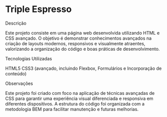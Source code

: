 # Triple Espresso

Descrição

Este projeto consiste em uma página web desenvolvida utilizando HTML e CSS avançado. O objetivo é demonstrar conhecimentos avançados na criação de layouts modernos, responsivos e visualmente atraentes, valorizando a organização do código e boas práticas de desenvolvimento.

Tecnologias Utilizadas

HTML5
CSS3 (avançado, incluindo Flexbox, Formulários e Incorporação de conteúdo)

Observações

Este projeto foi criado com foco na aplicação de técnicas avançadas de CSS para garantir uma experiência visual diferenciada e responsiva em diferentes dispositivos. A estrutura do código foi organizada com a metodologia BEM para facilitar manutenção e futuras melhorias.

